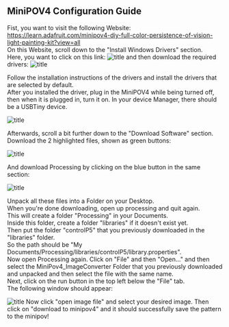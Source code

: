 ## MiniPOV4 Configuration Guide  

Fist, you want to visit the following Website:  
https://learn.adafruit.com/minipov4-diy-full-color-persistence-of-vision-light-painting-kit?view=all  
On this Website, scroll down to the "Install Windows Drivers" section.  
Here, you want to click on this link:
![title](https://github.com/JeyAl/internship/blob/master/Scratch_Images/drivers_link.png)
and then download the required drivers:
![title](https://github.com/JeyAl/internship/blob/master/Scratch_Images/drivers_download.png)

Follow the installation instructions of the drivers and install the drivers that are selected by default.  
After you installed the driver, plug in the MiniPOV4 while being turned off, then when it is plugged in, turn it on.
In your device Manager, there should be a USBTiny device.

![title](https://github.com/JeyAl/internship/blob/master/Scratch_Images/USBTiny.png)

Afterwards, scroll a bit further down to the "Download Software" section.  
Download the 2 highlighted files, shown as green buttons:  

![title](https://github.com/JeyAl/internship/blob/master/Scratch_Images/downloads.png)

And download Processing by clicking on the blue button in the same section:

![title](https://github.com/JeyAl/internship/blob/master/Scratch_Images/processing.png)

Unpack all these files into a Folder on your Desktop.  
When you're done downloading, open up processing and quit again.  
This will create a folder "Processing" in your Documents.  
Inside this folder, create a folder "libraries" if it doesn't exist yet.  
Then put the folder "controlP5" that you previously downloaded in the "libraries" folder.  
So the path should be "My Documents/Processing/libraries/controlP5/library.properties".  
Now open Processing again.  Click on "File" and then "Open..." and then select the MiniPov4_ImageConverter Folder that you previously downloaded and unpacked and then select the file with the same name.  
Next, click on the run button in the top left below the "File" tab.  
The following window should appear:  

![title](https://github.com/JeyAl/internship/blob/master/Scratch_Images/converter.png)
Now click "open image file" and select your desired image. 
Then click on "download to minipov4" and it should successfully save the pattern to the minipov!  





